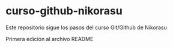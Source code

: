 # curso-github-nikorasu
Este repositorio sigue los pasos del curso Git/Github de Nikorasu

Primera edición al archivo README
